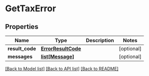 # GetTaxError

## Properties
Name | Type | Description | Notes
------------ | ------------- | ------------- | -------------
**result_code** | [**ErrorResultCode**](ErrorResultCode.md) |  | [optional] 
**messages** | [**list[Message]**](Message.md) |  | [optional] 

[[Back to Model list]](../README.md#documentation-for-models) [[Back to API list]](../README.md#documentation-for-api-endpoints) [[Back to README]](../README.md)


